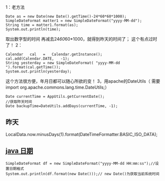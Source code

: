 
1：老方法

    Date as = new Date(new Date().getTime()-24*60*60*1000);
    SimpleDateFormat matter1 = new SimpleDateFormat("yyyy-MM-dd");
    String time = matter1.format(as);
    System.out.println(time);
  取出数字型的时间  再减去24*60*60*1000，就得到昨天的时间了；
这个有点过时了！
2：

    Calendar   cal   =   Calendar.getInstance();
    cal.add(Calendar.DATE,   -1);
    String yesterday = new SimpleDateFormat( "yyyy-MM-dd ").format(cal.getTime());
    System.out.println(yesterday);

这个方法很方便，年月日都可以随心所欲的变！
3，用apache的DateUtils（ 需要 import org.apache.commons.lang.time.DateUtils;）

    Date currentTime = AppUtils.getCurrentDate();
    //获取昨天时间
    Date backupTime=DateUtils.addDays(currentTime, -1);

## 昨天
 LocalData.now.minusDays(1).format(DateTimeFormatter.BASIC_ISO_DATA);

## [java 日期](http://www.cnblogs.com/Matrix54/archive/2012/05/01/2478158.html)
    SimpleDateFormat df = new SimpleDateFormat("yyyy-MM-dd HH:mm:ss");//设置日期格式
    System.out.println(df.format(new Date()));// new Date()为获取当前系统时间
